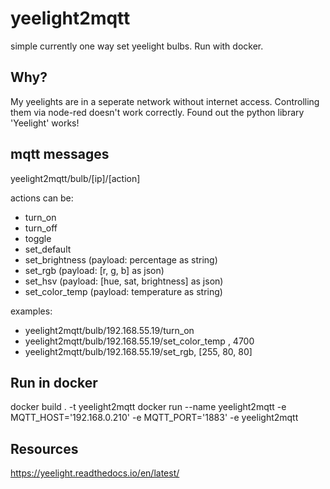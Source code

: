 # yeelight2mqtt

simple currently one way set yeelight bulbs.
Run with docker.

## Why?

My yeelights are in a seperate network without internet access. 
Controlling them via node-red doesn't work correctly.
Found out the python library 'Yeelight' works!

## mqtt messages

yeelight2mqtt/bulb/[ip]/[action]

actions can be:
* turn_on
* turn_off
* toggle
* set_default
* set_brightness (payload: percentage as string)
* set_rgb (payload: [r, g, b] as json)
* set_hsv (payload: [hue, sat, brightness] as json)
* set_color_temp (payload: temperature as string)

examples:
* yeelight2mqtt/bulb/192.168.55.19/turn_on
* yeelight2mqtt/bulb/192.168.55.19/set_color_temp , 4700
* yeelight2mqtt/bulb/192.168.55.19/set_rgb, [255, 80, 80]

## Run in docker
docker build . -t yeelight2mqtt
docker run --name yeelight2mqtt -e MQTT_HOST='192.168.0.210' -e MQTT_PORT='1883' -e yeelight2mqtt

## Resources

https://yeelight.readthedocs.io/en/latest/
